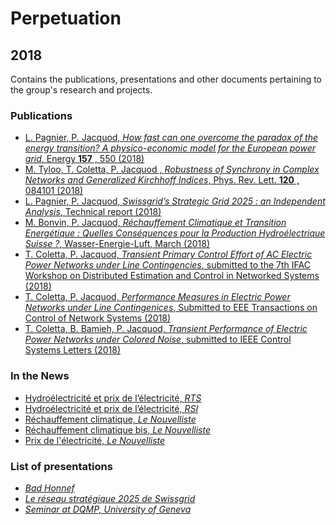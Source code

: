 # Perpetuation

## 2018

Contains the publications, presentations and other documents pertaining to the group's research and projects.

### Publications

*  [L. Pagnier, P. Jacquod, *How fast can one overcome the paradox of the energy transition? A physico-economic model for the European power grid*, Energy **157** , 550 (2018)](https://github.com/GeeeHesso/Perpetuation/tree/master/2018/Papers/Energy)
* [M. Tyloo, T. Coletta, P. Jacquod , *Robustness of Synchrony in Complex Networks and Generalized Kirchhoff Indices*, Phys. Rev. Lett. **120** , 084101 (2018)](https://github.com/GeeeHesso/Perpetuation/tree/master/2018/Papers/Kirchhoff)
* [L. Pagnier, P. Jacquod, *Swissgrid’s Strategic Grid 2025 : an Independent Analysis*, Technical report (2018)](https://github.com/GeeeHesso/Perpetuation/tree/master/2018/Papers/Swissgrid_2025)
* [M. Bonvin, P. Jacquod, *Réchauffement Climatique et Transition Energétique : Quelles Conséquences pour la Production Hydroélectrique Suisse ?*, Wasser-Energie-Luft, March (2018)](https://github.com/GeeeHesso/Perpetuation/tree/master/2018/Papers/WEL)
* [T. Coletta, P. Jacquod, *Transient Primary Control Effort of AC Electric Power Networks under Line Contingencies*, submitted to the 7th IFAC Workshop on Distributed Estimation and Control in Networked Systems (2018)](https://github.com/GeeeHesso/Perpetuation/tree/master/2018/Papers/ifac2018)
* [T. Coletta, P. Jacquod, *Performance Measures in Electric Power Networks under Line Contingenices*, Submitted to EEE Transactions on Control of Network Systems (2018)](https://github.com/GeeeHesso/Perpetuation/tree/master/2018/Papers/Gramian)
* [T. Coletta, B. Bamieh, P. Jacquod, *Transient Performance of Electric Power Networks under Colored Noise*, submitted to IEEE Control Systems Letters (2018)](https://github.com/GeeeHesso/Perpetuation/tree/master/2018/Papers/Gramiannoise)
### In the News

* [Hydroélectricité et prix de l’électricité, *RTS*](https://github.com/GeeeHesso/Perpetuation/tree/master/2018/In_the_News/HydroelectricityRTS)
* [Hydroélectricité et prix de l’électricité, *RSI*](https://github.com/GeeeHesso/Perpetuation/tree/master/2018/In_the_News/HydroelectricityRSI)
* [Réchauffement climatique, *Le Nouvelliste*](https://github.com/GeeeHesso/Perpetuation/tree/master/2018/In_the_News/Réchauffement_climatique_NF)
* [Réchauffement climatique bis, *Le Nouvelliste*](https://github.com/GeeeHesso/Perpetuation/tree/master/2018/In_the_News/Réchauffement_climatique_NF_2)
* [Prix de l'électricité, *Le Nouvelliste*](https://github.com/GeeeHesso/Perpetuation/tree/master/2018/In_the_News/Electricity_prices)

### List of presentations

* [*Bad Honnef*](https://github.com/GeeeHesso/Perpetuation/tree/master/2018/Presentations/Bad_Honnef)
* [*Le réseau stratégique 2025 de Swissgrid*](https://github.com/GeeeHesso/Perpetuation/tree/master/2018/Presentations/Le_reseau_strategique_2025_de_Swissgrid)
* [*Seminar at DQMP, University of Geneva*](https://github.com/GeeeHesso/Perpetuation/tree/master/2018/Presentations/DQMP_Geneva)